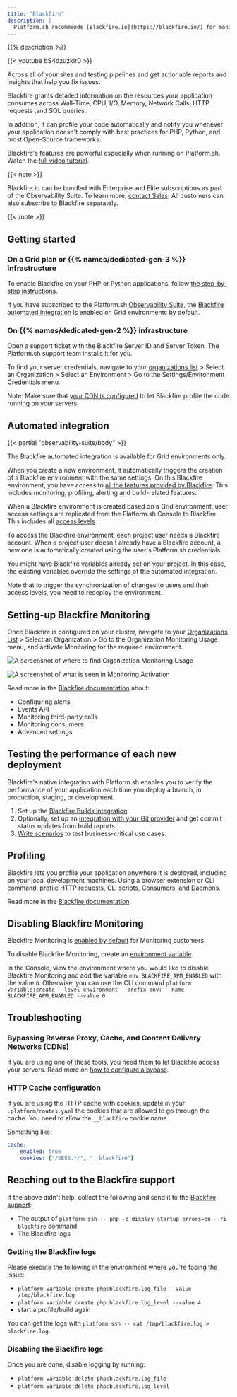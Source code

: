 ```yaml
---
title: "Blackfire"
description: |
  Platform.sh recommends [Blackfire.io](https://blackfire.io/) for monitoring and profiling web sites and applications. From development to test, staging and production Blackfire offers a unique blend of monitoring, often called APM, and profiling features. Blackfire supports PHP and Python.
---
```


{{% description %}}

{{< youtube bS4dzuzkir0 >}}

Across all of your sites and testing pipelines and get actionable reports and insights that help you fix issues.

Blackfire grants detailed information on the resources your application consumes across
Wall-Time, CPU, I/O, Memory, Network Calls, HTTP requests ,and SQL queries.

In addition, it can profile your code automatically and notify you
whenever your application doesn't comply with best practices for PHP, Python, and most Open-Source frameworks.

Blackfire's features are powerful especially when running on Platform.sh.
Watch the [full video tutorial](https://www.youtube.com/watch?v=Bq-LFjgD6L0).

{{< note >}}

Blackfire.io can be bundled with Enterprise and Elite subscriptions as part of the Observability Suite.
To learn more, [contact Sales](https://platform.sh/contact/).
All customers can also subscribe to Blackfire separately.

{{< /note >}}

## Getting started

### On a Grid plan or {{% names/dedicated-gen-3 %}} infrastructure 

To enable Blackfire on your PHP or Python applications,
follow [the step-by-step instructions](https://blackfire.io/docs/integrations/paas/platformsh).

If you have subscribed to the Platform.sh [Observability Suite](https://platform.sh/features/observability-suite/), 
the [Blackfire automated integration](#automated-integration) is enabled on Grid environments by default. 

### On {{% names/dedicated-gen-2 %}} infrastructure

Open a support ticket with the Blackfire Server ID and Server Token.
The Platform.sh support team installs it for you.

To find your server credentials,
navigate to your [organizations list](https://blackfire.io/my/organizations) > Select an Organization > Select an Environment > Go to the Settings/Environment Credentials menu.

Note: Make sure that [your CDN is configured](https://blackfire.io/docs/integrations/proxies/index)
to let Blackfire profile the code running on your servers.

## Automated integration

{{< partial "observability-suite/body" >}}

The Blackfire automated integration is available for Grid environments only.

When you create a new environment,
it automatically triggers the creation of a Blackfire environment with the same settings.
On this Blackfire environment, you have access to [all the features provided by Blackfire](https://www.blackfire.io/features/).
This includes monitoring, profiling, alerting and build-related features.

When a Blackfire environment is created based on a Grid environment,
user access settings are replicated from the Platform.sh Console to Blackfire.
This includes all [access levels](https://blackfire.io/docs/up-and-running/access-management).
 
To access the Blackfire environment, each project user needs a Blackfire account.
When a project user doesn't already have a Blackfire account, 
a new one is automatically created using the user's Platform.sh credentials.
 
You might have Blackfire variables already set on your project.
In this case, the existing variables override the settings of the automated integration.

Note that to trigger the synchronization of changes to users and their access levels,
you need to redeploy the environment.

## Setting-up Blackfire Monitoring

Once Blackfire is configured on your cluster,
navigate to your [Organizations List](https://blackfire.io/my/organizations) > Select an Organization > Go to the Organization Monitoring Usage menu,
and activate Monitoring for the required environment.

![A screenshot of where to find Organization Monitoring Usage](/images/integrations/blackfire/blackfire-organization-monitoring.png "0.40")

![A screenshot of what is seen in Monitoring Activation](/images/integrations/blackfire/blackfire-monitoring-activation.png "0.40")

Read more in the [Blackfire documentation](https://blackfire.io/docs/monitoring-cookbooks/index) about:

* Configuring alerts
* Events API
* Monitoring third-party calls
* Monitoring consumers
* Advanced settings

## Testing the performance of each new deployment

Blackfire's native integration with Platform.sh enables you to verify the performance of your application
each time you deploy a branch, in production, staging, or development.

1. Set up the [Blackfire Builds integration](https://blackfire.io/docs/integrations/paas/platformsh#builds-level-enterprise).
2. Optionally, set up an [integration with your Git provider](https://blackfire.io/docs/integrations/git/index)
   and get commit status updates from build reports.
3. [Write scenarios](https://blackfire.io/docs/builds-cookbooks/scenarios) to test business-critical use cases.

## Profiling

Blackfire lets you profile your application anywhere it is deployed,
including on your local development machines.
Using a browser extension or CLI command, profile HTTP requests, CLI scripts, Consumers, and Daemons.

Read more in the [Blackfire documentation](https://blackfire.io/docs/profiling-cookbooks/index).

## Disabling Blackfire Monitoring

Blackfire Monitoring is [enabled by default](https://blackfire.io/docs/monitoring-cookbooks/configuration#activating-monitoring-on-an-environment) for Monitoring customers.

To disable Blackfire Monitoring, create an [environment variable](../../development/variables/set-variables.md#create-environment-specific-variables).

In the Console, view the environment where you would like to disable Blackfire Monitoring
and add the variable `env:BLACKFIRE_APM_ENABLED` with the value `0`.
Otherwise, you can use the CLI command `platform variable:create --level environment --prefix env: --name BLACKFIRE_APM_ENABLED --value 0`

## Troubleshooting

### Bypassing Reverse Proxy, Cache, and Content Delivery Networks (CDNs)

If you are using one of these tools, you need them to let Blackfire access your servers.
Read more on [how to configure a bypass](https://blackfire.io/docs/reference-guide/reverse-proxies#documentation).

### HTTP Cache configuration

If you are using the HTTP cache with cookies,
update in your `.platform/routes.yaml` the cookies that are allowed to go through the cache.
You need to allow the `__blackfire` cookie name.

Something like:

```yaml
cache:
    enabled: true
    cookies: ["/SESS.*/", "__blackfire"]
```

## Reaching out to the Blackfire support

If the above didn't help, collect the following and send it to the [Blackfire support](https://support.blackfire.io):

* The output of `platform ssh -- php -d display_startup_errors=on --ri blackfire` command
* The Blackfire logs

### Getting the Blackfire logs

Please execute the following in the environment where you're facing the issue:

* `platform variable:create php:blackfire.log_file --value /tmp/blackfire.log`
* `platform variable:create php:blackfire.log_level --value 4`
* start a profile/build again

You can get the logs with `platform ssh -- cat /tmp/blackfire.log > blackfire.log`.

### Disabling the Blackfire logs

Once you are done, disable logging by running:

* `platform variable:delete php:blackfire.log_file`
* `platform variable:delete php:blackfire.log_level`
